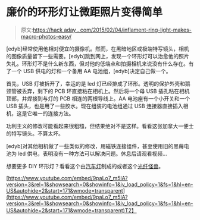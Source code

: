 # 廉价的环形灯让微距照片变得简单

> 原文:[https://hack aday . com/2015/02/04/inflament-ring-light-makes-macro-photos-easy/](https://hackaday.com/2015/02/04/inexpensive-ring-light-makes-macro-photos-easy/)

[edyb]经常使用他相对便宜的摄像机。然而，在黑暗地区或极端特写镜头，相机的图像质量留下一些需要。[edyb]跳到网上，发现一个环形灯可以治愈他的照片失礼。环形灯不是什么新东西，但对他的低端点和拍摄相机来说没有什么存在。有了一个 USB 供电的灯和一个备用 AA 电池组，[edyb]决定自己做一个。

首先，USB 灯被拆开了，幸运的是 led 灯已经排成了环形。透明的保护外壳和鹅颈管被丢弃，剩下的 PCB 环直接粘在相机上。然后将一个母 USB 插孔粘在相机顶部，并焊接到与灯的 PCB 相连的两根导线上。AA 电池座有一个小开关和一个 USB 插头，也是用了一些胶水。现在组装的电池组通过 USB 连接器直接插入相机，这是它唯一的连接方法。

功利主义的修改可能看起来很粗糙，但结果绝对不是这样。看看这张加拿大一便士的特写镜头。不算太坏。

[edyb]对其他相机做了一些类似的修改，用磁铁连接组件，甚至使用旧的黑莓电池为 led 供电，表明没有一种方法可以解决问题。休息后请观看视频…

想要更多 DIY 环形灯？看看这个由[汽车灯](http://hackaday.com/2009/11/16/led-ring-light/)制成的或者这个[光纤怪兽](http://hackaday.com/2011/03/03/diy-ring-light-takes-its-cues-from-fiber-optic-toys/)。

[https://www.youtube.com/embed/9paLo7_m5lA?version=3&rel=1&showsearch=0&showinfo=1&iv_load_policy=1&fs=1&hl=en-US&autohide=2&start=171&wmode=transparent](https://www.youtube.com/embed/9paLo7_m5lA?version=3&rel=1&showsearch=0&showinfo=1&iv_load_policy=1&fs=1&hl=en-US&autohide=2&start=171&wmode=transparent)T2】